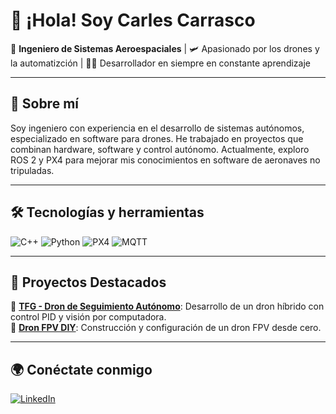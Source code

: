# 👋 ¡Hola! Soy Carles Carrasco

🚀 **Ingeniero de Sistemas Aeroespaciales** | 🛩️ Apasionado por los drones y la automatizción | 👨‍💻 Desarrollador en siempre en constante aprendizaje

---

## 📌 Sobre mí

Soy ingeniero con experiencia en el desarrollo de sistemas autónomos, especializado en software para drones. He trabajado en proyectos que combinan hardware, software y control autónomo. Actualmente, exploro ROS 2 y PX4 para mejorar mis conocimientos en software de aeronaves no tripuladas.

---

## 🛠️ Tecnologías y herramientas

![C++](https://img.shields.io/badge/C++-00599C?style=flat-square&logo=c%2B%2B&logoColor=white)
![Python](https://img.shields.io/badge/Python-3776AB?style=flat-square&logo=python&logoColor=white)
![PX4](https://img.shields.io/badge/PX4-1E90FF?style=flat-square&logo=px4&logoColor=white)
![MQTT](https://img.shields.io/badge/MQTT-660066?style=flat-square&logo=mqtt&logoColor=white)

---

## 🚀 Proyectos Destacados

🔹 **[TFG - Dron de Seguimiento Autónomo](https://github.com/carles2carrasco/TFG_DEE_Carles)**: Desarrollo de un dron híbrido con control PID y visión por computadora.  
🔹 **[Dron FPV DIY](https://github.com/tu-repo-dron-fpv)**: Construcción y configuración de un dron FPV desde cero.

---

## 🌍 Conéctate conmigo

[![LinkedIn](https://img.shields.io/badge/LinkedIn-0077B5?style=flat-square&logo=linkedin&logoColor=white)](https://www.linkedin.com/in/carles-carrasco-castro/)
